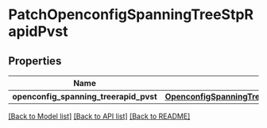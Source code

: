 # PatchOpenconfigSpanningTreeStpRapidPvst

## Properties
Name | Type | Description | Notes
------------ | ------------- | ------------- | -------------
**openconfig_spanning_treerapid_pvst** | [**OpenconfigSpanningTreeStpOpenconfigspanningtreestpRapidpvst**](OpenconfigSpanningTreeStpOpenconfigspanningtreestpRapidpvst.md) |  | [optional] 

[[Back to Model list]](../README.md#documentation-for-models) [[Back to API list]](../README.md#documentation-for-api-endpoints) [[Back to README]](../README.md)


